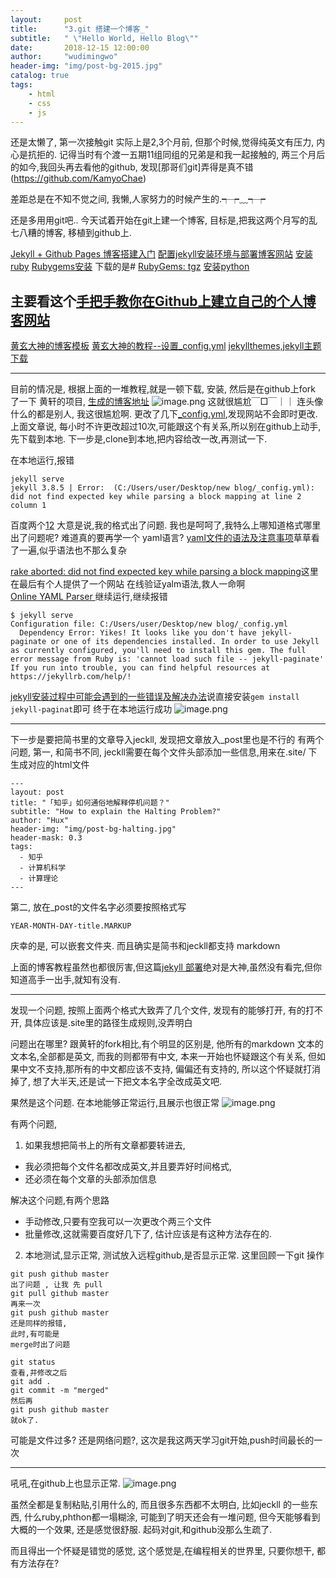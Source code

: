 ```yaml
---
layout:     post
title:      "3.git 搭建一个博客_"
subtitle:   " \"Hello World, Hello Blog\""
date:       2018-12-15 12:00:00
author:     "wudimingwo"
header-img: "img/post-bg-2015.jpg"
catalog: true
tags:
    - html
    - css
    - js
---
```




还是太懒了, 第一次接触git 实际上是2,3个月前,
但那个时候,觉得纯英文有压力, 内心是抗拒的.
记得当时有个渡一五期11组同组的兄弟是和我一起接触的,
两三个月后的如今,我回头再去看他的github, 
发现[那哥们git]弄得是真不错(https://github.com/KamyoChae)

差距总是在不知不觉之间, 我懒,人家努力的时候产生的.┭┮﹏┭┮

还是多用用git吧..
今天试着开始在git上建一个博客,
目标是,把我这两个月写的乱七八糟的博客,
移植到github上.

[Jekyll + Github Pages 博客搭建入门](https://www.jianshu.com/p/9f198d5779e6)
[配置jekyll安装环境与部署博客网站](https://www.jianshu.com/p/58f19083138f)
[安装ruby](https://rubyinstaller.org/downloads/)
[Rubygems安装](https://blog.csdn.net/weijifeng_/article/details/80115093)
下载的是# [RubyGems: tgz](https://rubygems.org/pages/download)
[安装python](https://www.python.org/downloads/release/python-371/)
## 主要看这个[手把手教你在Github上建立自己的个人博客网站](https://blog.csdn.net/u012168038/article/details/77715439)
[黄玄大神的博客模板](https://github.com/Huxpro/huxpro.github.io)
[黄玄大神的教程--设置_config.yml](https://github.com/Huxpro/huxpro.github.io/blob/master/README.zh.md)
[jekyllthemes,jekyll主题下载](http://jekyllthemes.org/)

--------------
目前的情况是, 根据上面的一堆教程,就是一顿下载, 安装, 然后是在github上fork 了一下 黄轩的项目,
[生成的博客地址](https://wudimingwo.github.io/)
![image.png](https://upload-images.jianshu.io/upload_images/13637909-e6265494edf53acf.png?imageMogr2/auto-orient/strip%7CimageView2/2/w/1240)
这就很尴尬￣□￣｜｜
连头像什么的都是别人, 我这很尴尬啊.
更改了几下[_config.yml](https://github.com/wudimingwo/wudimingwo.github.io/blob/master/_config.yml "_config.yml"),发现网站不会即时更改.
上面文章说, 每小时不许更改超过10次,可能跟这个有关系,所以别在github上动手,先下载到本地.
下一步是,clone到本地,把内容给改一改,再测试一下.

在本地运行,报错
```
jekyll serve
jekyll 3.8.5 | Error:  (C:/Users/user/Desktop/new blog/_config.yml): did not find expected key while parsing a block mapping at line 2 column 1

```
百度两个[1](https://ask.puppet.com/question/16131/unknown-did-not-find-expected-key-while-parsing-a-block-mapping/)[2](https://stackoverflow.com/questions/33066015/jekyll-config-yml-did-not-find-expected-key-while-parsing-a-block-mapping)
大意是说,我的格式出了问题.
我也是呵呵了,我特么上哪知道格式哪里出了问题呢?
难道真的要再学一个 yaml语言?
[yaml文件的语法及注意事项](https://blog.csdn.net/zhengxiangwen/article/details/70042514)草草看了一遍,似乎语法也不那么复杂

[rake aborted: did not find expected key while parsing a block mapping](https://gitlab.com/gitlab-org/gitlab-ce/issues/736)这里在最后有个人提供了一个网站
在线验证yalm语法,救人一命啊
[Online YAML Parser
](https://yaml-online-parser.appspot.com/)
继续运行,继续报错
```
$ jekyll serve
Configuration file: C:/Users/user/Desktop/new blog/_config.yml
  Dependency Error: Yikes! It looks like you don't have jekyll-paginate or one of its dependencies installed. In order to use Jekyll as currently configured, you'll need to install this gem. The full error message from Ruby is: 'cannot load such file -- jekyll-paginate' If you run into trouble, you can find helpful resources at https://jekyllrb.com/help/!

```
[jekyll安装过程中可能会遇到的一些错误及解决办法](https://blog.csdn.net/wyc12306/article/details/51504885)说直接安装`gem install jekyll-paginat`即可
终于在本地运行成功
![image.png](https://upload-images.jianshu.io/upload_images/13637909-af0e6d44f9736769.png?imageMogr2/auto-orient/strip%7CimageView2/2/w/1240)

---
下一步是要把简书里的文章导入jeckll,
发现把文章放入_post里也是不行的
有两个问题,
第一, 和简书不同, jeckll需要在每个文件头部添加一些信息,用来在.site/ 下生成对应的html文件
```
---
layout: post
title: "「知乎」如何通俗地解释停机问题？"
subtitle: "How to explain the Halting Problem?"
author: "Hux"
header-img: "img/post-bg-halting.jpg"
header-mask: 0.3
tags:
  - 知乎
  - 计算机科学
  - 计算理论
---
```
第二, 放在_post的文件名字必须要按照格式写
```
YEAR-MONTH-DAY-title.MARKUP
```
庆幸的是, 可以嵌套文件夹.
而且确实是简书和jeckll都支持 markdown

上面的博客教程虽然也都很厉害,但这篇[jekyll 部署](https://blog.csdn.net/uselym/article/details/73608638)绝对是大神,虽然没有看完,但你知道高手一出手,就知有没有.

------------
发现一个问题, 按照上面两个格式大致弄了几个文件,
发现有的能够打开, 有的打不开,
具体应该是.site里的路径生成规则,没弄明白

问题出在哪里?
跟黄轩的fork相比,有个明显的区别是,
他所有的markdown 文本的文本名,全部都是英文,
而我的则都带有中文,
本来一开始也怀疑跟这个有关系,
但如果中文不支持,那所有的中文都应该不支持,
偏偏还有支持的, 所以这个怀疑就打消掉了,
想了大半天,还是试一下把文本名字全改成英文吧.

果然是这个问题.
在本地能够正常运行,且展示也很正常
![image.png](https://upload-images.jianshu.io/upload_images/13637909-2ef25b72e3dda531.png?imageMogr2/auto-orient/strip%7CimageView2/2/w/1240)

有两个问题,
1. 如果我想把简书上的所有文章都要转进去,
* 我必须把每个文件名都改成英文,并且要弄好时间格式,
* 还必须在每个文章的头部添加信息

解决这个问题,有两个思路
* 手动修改,只要有空我可以一次更改个两三个文件
* 批量修改,这就需要百度好几下了, 估计应该是有这种方法存在的.

2. 本地测试,显示正常, 测试放入远程github,是否显示正常.
这里回顾一下git 操作
```
git push github master
出了问题 , 让我 先 pull
git pull github master
再来一次
git push github master
还是同样的报错,
此时,有可能是
merge时出了问题

git status
查看,并修改之后
git add .
git commit -m "merged"
然后再
git push github master
就ok了.
```

可能是文件过多? 还是网络问题?, 这次是我这两天学习git开始,push时间最长的一次

---
吼吼,在github上也显示正常.
![image.png](https://upload-images.jianshu.io/upload_images/13637909-f479402e9ca19cad.png?imageMogr2/auto-orient/strip%7CimageView2/2/w/1240)

虽然全都是复制粘贴,引用什么的,
而且很多东西都不太明白, 比如jeckll 的一些东西,
什么ruby,phthon都一塌糊涂,
可能到了明天还会有一堆问题,
但今天能够看到大概的一个效果, 
还是感觉很舒服.
起码对git,和github没那么生疏了.

而且得出一个怀疑是错觉的感觉,
这个感觉是,在编程相关的世界里, 
只要你想干, 都有方法存在?
